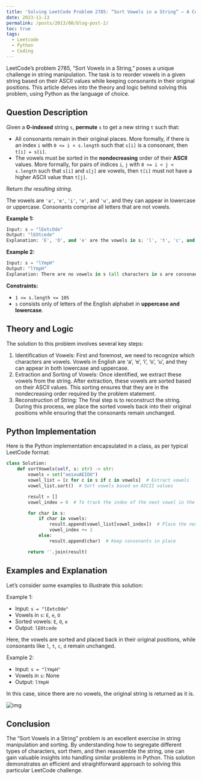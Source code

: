 ```yaml
---
title: 'Solving LeetCode Problem 2785: “Sort Vowels in a String” — A Comprehensive Guide'
date: 2023-11-13
permalink: /posts/2013/08/blog-post-2/
toc: true
tags:
  - Leetcode
  - Python
  - Coding
---
```


LeetCode’s problem 2785, “Sort Vowels in a String,” poses a unique challenge in string manipulation. The task is to reorder vowels in a given string based on their ASCII values while keeping consonants in their original positions. This article delves into the theory and logic behind solving this problem, using Python as the language of choice.

## Question Description

Given a **0-indexed** string `s`, **permute** `s` to get a new string `t` such that:

- All consonants remain in their original places. More formally, if there is an index `i` with `0 <= i < s.length` such that `s[i]` is a consonant, then `t[i] = s[i]`.
- The vowels must be sorted in the **nondecreasing** order of their **ASCII** values. More formally, for pairs of indices `i`, `j` with `0 <= i < j < s.length` such that `s[i]` and `s[j]` are vowels, then `t[i]` must not have a higher ASCII value than `t[j]`.

Return *the resulting string*.

The vowels are `'a'`, `'e'`, `'i'`, `'o'`, and `'u'`, and they can appear in lowercase or uppercase. Consonants comprise all letters that are not vowels.

**Example 1:**

```python
Input: s = "lEetcOde"
Output: "lEOtcede"
Explanation: 'E', 'O', and 'e' are the vowels in s; 'l', 't', 'c', and 'd' are all consonants. The vowels are sorted according to their ASCII values, and the consonants remain in the same places.
```

**Example 2:**

```py
Input: s = "lYmpH"
Output: "lYmpH"
Explanation: There are no vowels in s (all characters in s are consonants), so we return "lYmpH".
```

**Constraints:**

- `1 <= s.length <= 105`
- `s` consists only of letters of the English alphabet in **uppercase and lowercase**.

## Theory and Logic

The solution to this problem involves several key steps:

1. Identification of Vowels: First and foremost, we need to recognize which characters are vowels. Vowels in English are ‘a’, ‘e’, ‘i’, ‘o’, ‘u’, and they can appear in both lowercase and uppercase.
2. Extraction and Sorting of Vowels: Once identified, we extract these vowels from the string. After extraction, these vowels are sorted based on their ASCII values. This sorting ensures that they are in the nondecreasing order required by the problem statement.
3. Reconstruction of String: The final step is to reconstruct the string. During this process, we place the sorted vowels back into their original positions while ensuring that the consonants remain unchanged.

## Python Implementation

Here is the Python implementation encapsulated in a class, as per typical LeetCode format:

```py
class Solution:
    def sortVowels(self, s: str) -> str:
        vowels = set("aeiouAEIOU")
        vowel_list = [c for c in s if c in vowels]  # Extract vowels
        vowel_list.sort()  # Sort vowels based on ASCII values

        result = []
        vowel_index = 0  # To track the index of the next vowel in the sorted list

        for char in s:
            if char in vowels:
                result.append(vowel_list[vowel_index])  # Place the next sorted vowel
                vowel_index += 1
            else:
                result.append(char)  # Keep consonants in place

        return ''.join(result)
```

## Examples and Explanation

Let’s consider some examples to illustrate this solution:

Example 1:

- Input: `s = "lEetcOde"`
- Vowels in `s`: `E`, `e`, `O`
- Sorted vowels: `E`, `O`, `e`
- Output: `lEOtcede`

Here, the vowels are sorted and placed back in their original positions, while consonants like `l`, `t`, `c`, `d` remain unchanged.

Example 2:

- Input: `s = "lYmpH"`
- Vowels in `s`: None
- Output: `lYmpH`

In this case, since there are no vowels, the original string is returned as it is.

![img](https://miro.medium.com/v2/resize:fit:700/1*HKgpjbqT4nztaEdfftcy9w.png)

## Conclusion

The “Sort Vowels in a String” problem is an excellent exercise in string manipulation and sorting. By understanding how to segregate different types of characters, sort them, and then reassemble the string, one can gain valuable insights into handling similar problems in Python. This solution demonstrates an efficient and straightforward approach to solving this particular LeetCode challenge.